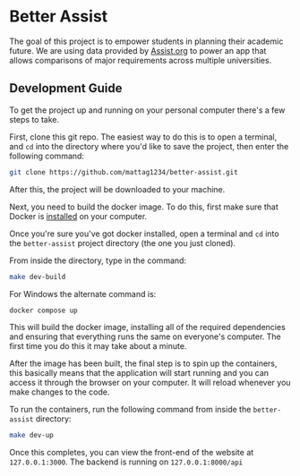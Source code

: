 # Better Assist

The goal of this project is to empower students in planning their academic
future. We are using data provided by [Assist.org](https://www.assist.org) to
power an app that allows comparisons of major requirements across multiple
universities.

## Development Guide

To get the project up and running on your personal computer there's a few
steps to take.

First, clone this git repo. The easiest way to do this is to open a terminal,
and `cd` into the directory where you'd like to save the project, then enter
the following command:

```bash
git clone https://github.com/mattag1234/better-assist.git
```

After this, the project will be downloaded to your machine.

Next, you need to build the docker image. To do this, first make sure that
Docker is [installed](https://docs.docker.com/engine/install/) on your computer.

Once you're sure you've got docker installed, open a terminal and `cd` into
the `better-assist` project directory (the one you just cloned).

From inside the directory, type in the command:

```bash
make dev-build
```
For Windows the alternate command is:

```powershell
docker compose up
```

This will build the docker image, installing all of the required dependencies
and ensuring that everything runs the same on everyone's computer. The first
time you do this it may take about a minute.

After the image has been built, the final step is to spin up the containers,
this basically means that the application will start running and you can
access it through the browser on your computer. It will reload whenever you
make changes to the code.

To run the containers, run the following command from inside the
`better-assist` directory:

```bash
make dev-up
```

Once this completes, you can view the front-end of the website at
`127.0.0.1:3000`. The backend is running on `127.0.0.1:8000/api`
